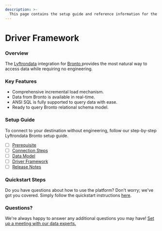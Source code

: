 ```yaml
---
description: >-
  This page contains the setup guide and reference information for the Bronto source connector.
---
```


# Driver Framework

### Overview

The [Lyftrondata](https://www.lyftrondata.com/) integration for [Bronto](https://www.lyftrondata.com/integration/bronto/)[ ](https://www.lyftrondata.com/integration/bronto/)provides the most natural way to access data while requiring no engineering.

### Key Features

* Comprehensive incremental load mechanism.
* Data from Bronto is available in real-time.&#x20;
* ANSI SQL is fully supported to query data with ease.
* Ready to query Bronto relational schema model.

### Setup Guide

To connect to your destination without engineering, follow our step-by-step Lyftrondata Bronto setup guide.

* [ ] [Prerequisite](../../marketing-analytics/bronto/prerequisite.md)
* [ ] [Connection Steps](../../marketing-analytics/bronto/connection-steps.md)
* [ ] [Data Model](../../marketing-analytics/bronto/data-model/)
* [ ] [Driver Framework](../../marketing-analytics/bronto/driver-framework/)
* [ ] [Release Notes](../../marketing-analytics/bronto/release-notes.md)

### Quickstart Steps

Do you have questions about how to use the platform? Don't worry; we've got you covered. Simply follow the quickstart instructions [here](../../../quickstart-steps.md).

### Questions? <a href="#questions" id="questions"></a>

We're always happy to answer any additional questions you may have! [Set up a meeting with our data experts.](https://www.lyftrondata.com/book-a-meeting/)


